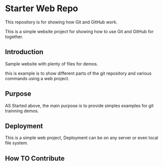# Starter Web Repo

This repository is for showing how Git and GitHub work.

This is a simple website project for showing how to use Git and GitHub for together.

## Introduction

Sample website with plenty of files for demos.

this is example is to show different parts of the git repository 
and various commands using a web project.

## Purpose

AS Started above, the main purpose is to provide simples examples for git trainning demos.

## Deployment
This is a simple web project, Deployment can be on any server or even local file system.


## How TO Contribute
